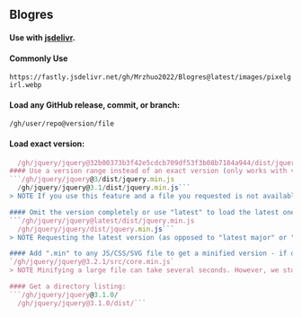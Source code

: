 ## Blogres

#### Use with __[jsdelivr](https://github.com/jsdelivr/jsdelivr)__.
#### Commonly Use
`https://fastly.jsdelivr.net/gh/Mrzhuo2022/Blogres@latest/images/pixelgirl.webp`


#### Load any GitHub release, commit, or branch:
`/gh/user/repo@version/file`
#### Load exact version:
```/gh/jquery/jquery@3.1.0/dist/jquery.min.js
  /gh/jquery/jquery@32b00373b3f42e5cdcb709df53f3b08b7184a944/dist/jquery.min.js```
#### Use a version range instead of an exact version (only works with valid semver versions):
```/gh/jquery/jquery@3/dist/jquery.min.js
  /gh/jquery/jquery@3.1/dist/jquery.min.js```
> NOTE If you use this feature and a file you requested is not available in the newest release, the link will keep working thanks to our version-fallback feature. We'll continue to serve the file from older release instead of failing with a 404 error.

#### Omit the version completely or use "latest" to load the latest one (only works with valid semver versions): (Dev environment only)
```/gh/jquery/jquery@latest/dist/jquery.min.js
  /gh/jquery/jquery/dist/jquery.min.js```
> NOTE Requesting the latest version (as opposed to "latest major" or "latest minor") is dangerous because major versions usually come with breaking changes. Only do this if you really know what you are doing.

#### Add ".min" to any JS/CSS/SVG file to get a minified version - if one doesn't exist, we'll generate it for you. All generated files come with source maps and can be easily used during development:
`/gh/jquery/jquery@3.2.1/src/core.min.js`
> NOTE Minifying a large file can take several seconds. However, we store all generated files in our permanent storage, so this delay only applies to the first few requests.

#### Get a directory listing:
```/gh/jquery/jquery@3.1.0/
  /gh/jquery/jquery@3.1.0/dist/```
